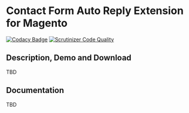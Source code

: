# Contact Form Auto Reply Extension for Magento

[![Codacy Badge](https://api.codacy.com/project/badge/Grade/3c4c2edbba1646fa97da82f83118fa60)](https://www.codacy.com/app/raivis-vitols/magento-contact-form-auto-reply)
[![Scrutinizer Code Quality](https://scrutinizer-ci.com/g/raivis-vitols/magento-contact-form-auto-reply/badges/quality-score.png?b=master)](https://scrutinizer-ci.com/g/raivis-vitols/magento-contact-form-auto-reply/?branch=master)

## Description, Demo and Download
TBD

## Documentation
TBD